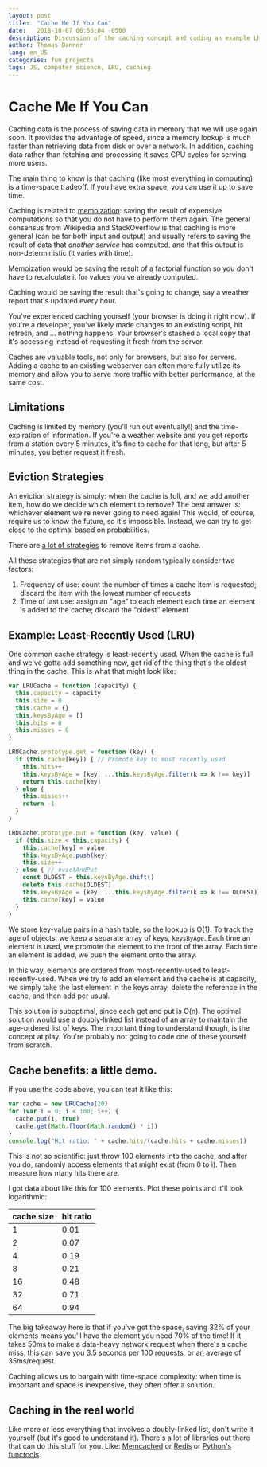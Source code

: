 ```yaml
---
layout: post
title:  "Cache Me If You Can"
date:   2018-10-07 06:56:04 -0500
description: Discussion of the caching concept and coding an example LRU Cache (least recently used cache) in JavaScript.
author: Thomas Danner
lang: en_US
categories: fun projects
tags: JS, computer science, LRU, caching
---
```


# Cache Me If You Can

Caching data is the process of saving data in memory that we will use again soon. It provides the advantage of speed, since a memory lookup is much faster than retrieving data from disk or over a network. In addition, caching data rather than fetching and processing it saves CPU cycles for serving more users.

The main thing to know is that caching (like most everything in computing) is a time-space tradeoff. If you have extra space, you can use it up to save time.

Caching is related to [memoization](https://en.wikipedia.org/wiki/Memoization): saving the result of expensive computations so that you do not have to perform them again. The general consensus from Wikipedia and StackOverflow is that caching is more general (can be for both input and output) and usually refers to saving the result of data that *another service* has computed, and that this output is non-deterministic (it varies with time).

Memoization would be saving the result of a factorial function so you don't have to recalculate it for values you've already computed.

Caching would be saving the result that's going to change, say a weather report that's updated every hour.

You've experienced caching yourself (your browser is doing it right now). If you're a developer, you've likely made changes to an existing script, hit refresh, and ... nothing happens. Your browser's stashed a local copy that it's accessing instead of requesting it fresh from the server.

Caches are valuable tools, not only for browsers, but also for servers. Adding a cache to an existing webserver can often more fully utilize its memory and allow you to serve more traffic with better performance, at the same cost.

## Limitations

Caching is limited by memory (you'll run out eventually!) and the time-expiration of information. If you're a weather website and you get reports from a station every 5 minutes, it's fine to cache for that long, but after 5 minutes, you better request it fresh.

## Eviction Strategies

An eviction strategy is simply: when the cache is full, and we add another item, how do we decide which element to remove? The best answer is: whichever element we're never going to need again! This would, of course, require us to know the future, so it's impossible. Instead, we can try to get close to the optimal based on probabilities. 

There are [a lot of strategies](https://en.wikipedia.org/wiki/Cache_replacement_policies#Policies) to remove items from a cache.

All these strategies that are not simply random typically consider two factors:

1. Frequency of use: count the number of times a cache item is requested; discard the item with the lowest number of requests
2. Time of last use: assign an "age" to each element each time an element is added to the cache; discard the "oldest" element

## Example: Least-Recently Used (LRU)

One common cache strategy is least-recently used. When the cache is full and we've gotta add something new, get rid of the thing that's the oldest thing in the cache. This is what that might look like:

```javascript
var LRUCache = function (capacity) {
  this.capacity = capacity
  this.size = 0
  this.cache = {}
  this.keysByAge = []
  this.hits = 0
  this.misses = 0
}

LRUCache.prototype.get = function (key) {
  if (this.cache[key]) { // Promote key to most recently used
    this.hits++
    this.keysByAge = [key, ...this.keysByAge.filter(k => k !== key)]
    return this.cache[key]
  } else {
    this.misses++
    return -1
  }
}

LRUCache.prototype.put = function (key, value) {
  if (this.size < this.capacity) {
    this.cache[key] = value
    this.keysByAge.push(key)
    this.size++
  } else { // evictAndPut
    const OLDEST = this.keysByAge.shift()
    delete this.cache[OLDEST]
    this.keysByAge = [key, ...this.keysByAge.filter(k => k !== OLDEST)]
    this.cache[key] = value
  }
}
```

We store key-value pairs in a hash table, so the lookup is O(1). To track the age of objects, we keep a separate array of keys, `keysByAge`. Each time an element is used, we promote the element to the front of the array. Each time an element is added, we push the element onto the array.

In this way, elements are ordered from most-recently-used to least-recently-used. When we try to add an element and the cache is at capacity, we simply take the last element in the keys array, delete the reference in the cache, and then add per usual.

This solution is suboptimal, since each get and put is O(n). The optimal solution would use a doubly-linked list instead of an array to maintain the age-ordered list of keys. The important thing to understand though, is the concept at play. You're probably not going to code one of these yourself from scratch.

## Cache benefits: a little demo.

If you use the code above, you can test it like this:

```javascript
var cache = new LRUCache(20)
for (var i = 0; i < 100; i++) {
  cache.put(i, true)
  cache.get(Math.floor(Math.random() * i))
}
console.log("Hit ratio: " + cache.hits/(cache.hits + cache.misses))
```

This is not so scientific: just throw 100 elements into the cache, and after you do, randomly access elements that might exist (from 0 to i). Then measure how many hits there are.

I got data about like this for 100 elements. Plot these points and it'll look logarithmic:

|cache size|hit ratio|
|-|----|
|1|0.01|
|2|0.07|
|4|0.19|
|8|0.21|
|16|0.48|
|32|0.71|
|64|0.94|

The big takeaway here is that if you've got the space, saving 32% of your elements means you'll have the element you need 70% of the time! If it takes 50ms to make a data-heavy network request when there's a cache miss, this can save you 3.5 seconds per 100 requests, or an average of 35ms/request.

Caching allows us to bargain with time-space complexity: when time is important and space is inexpensive, they often offer a solution.

## Caching in the real world

Like more or less everything that involves a doubly-linked list, don't write it yourself (but it's good to understand it). There's a lot of libraries out there that can do this stuff for you. Like: [Memcached](https://memcached.org/) or [Redis](https://redis.io/) or [Python's functools](https://docs.python.org/3/library/functools.html#functools.lru_cache).